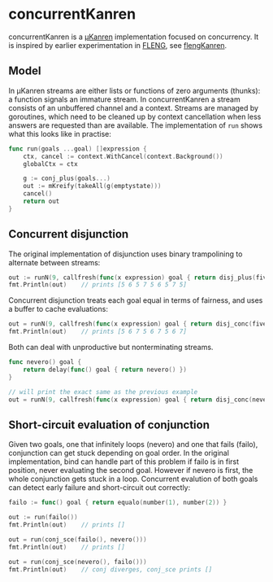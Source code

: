 # concurrentKanren

concurrentKanren is a [µKanren](http://webyrd.net/scheme-2013/papers/HemannMuKanren2013.pdf) implementation focused on concurrency.
It is inspired by earlier experimentation in [FLENG](https://gitlab.com/b2495/fleng), see [flengKanren](https://github.com/deosjr/flengKanren).

## Model

In µKanren streams are either lists or functions of zero arguments (thunks): a function signals an immature stream.
In concurrentKanren a stream consists of an unbuffered channel and a context.
Streams are managed by goroutines, which need to be cleaned up by context cancellation when less answers are requested than are available.
The implementation of `run` shows what this looks like in practise:

```go
func run(goals ...goal) []expression {
    ctx, cancel := context.WithCancel(context.Background()) 
    globalCtx = ctx

    g := conj_plus(goals...)
    out := mKreify(takeAll(g(emptystate)))
    cancel()
    return out
}
```

## Concurrent disjunction

The original implementation of disjunction uses binary trampolining to alternate between streams:

```go
out := runN(9, callfresh(func(x expression) goal { return disj_plus(fives(x), sixes(x), sevens(x)) }))
fmt.Println(out)    // prints [5 6 5 7 5 6 5 7 5]
```

Concurrent disjunction treats each goal equal in terms of fairness, and uses a buffer to cache evaluations:

```go
out = runN(9, callfresh(func(x expression) goal { return disj_conc(fives(x), sixes(x), sevens(x)) }))
fmt.Println(out)    // prints [5 6 7 5 6 7 5 6 7]
```

Both can deal with unproductive but nonterminating streams.

```go
func nevero() goal {
    return delay(func() goal { return nevero() })
}

// will print the exact same as the previous example
out = runN(9, callfresh(func(x expression) goal { return disj_conc(nevero(), fives(x), sixes(x), sevens(x)) }))
```

## Short-circuit evaluation of conjunction

Given two goals, one that infinitely loops (nevero) and one that fails (failo), conjunction can get stuck depending on goal order.
In the original implementation, bind can handle part of this problem if failo is in first position, never evaluating the second goal.
However if nevero is first, the whole conjunction gets stuck in a loop.
Concurrent evalution of both goals can detect early failure and short-circuit out correctly:

```go
failo := func() goal { return equalo(number(1), number(2)) }

out := run(failo())
fmt.Println(out)    // prints []

out = run(conj_sce(failo(), nevero()))
fmt.Println(out)    // prints []

out = run(conj_sce(nevero(), failo()))
fmt.Println(out)    // conj diverges, conj_sce prints []
```
